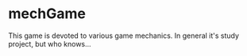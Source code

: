 # mechGame
This game is devoted to various game mechanics.
In general it's study project, but who knows...
